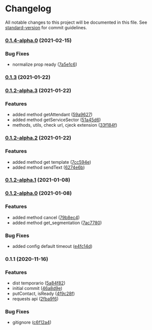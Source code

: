 # Changelog

All notable changes to this project will be documented in this file. See [standard-version](https://github.com/conventional-changelog/standard-version) for commit guidelines.

### [0.1.4-alpha.0](https://github.com/leguass7/maxbotjs/compare/v0.1.3...v0.1.4-alpha.0) (2021-02-15)


### Bug Fixes

* normalize prop ready ([7a5e1c6](https://github.com/leguass7/maxbotjs/commit/7a5e1c61b563bf78665d03ab0c34adae8c89da4a))

### [0.1.3](https://github.com/leguass7/maxbotjs/compare/v0.1.2-alpha.3...v0.1.3) (2021-01-22)

### [0.1.2-alpha.3](https://github.com/leguass7/maxbotjs/compare/v0.1.2-alpha.2...v0.1.2-alpha.3) (2021-01-22)


### Features

* added method getAttendant ([59a9627](https://github.com/leguass7/maxbotjs/commit/59a96274c0bef2422f29da3be2ba8b4049954be3))
* added method getServiceSector ([51a45d6](https://github.com/leguass7/maxbotjs/commit/51a45d64e9d722ddb76cffcc651fb14badac8675))
* methods, utils, check url, cjeck extension ([33f184f](https://github.com/leguass7/maxbotjs/commit/33f184f668bc054f5e0f801825cbc9c8cbae9623))

### [0.1.2-alpha.2](https://github.com/leguass7/maxbotjs/compare/v0.1.2-alpha.1...v0.1.2-alpha.2) (2021-01-22)


### Features

* added method get template ([7cc594e](https://github.com/leguass7/maxbotjs/commit/7cc594ef43e8ea2446bee751dcfe61432b3f2021))
* added method sendText ([6274e6b](https://github.com/leguass7/maxbotjs/commit/6274e6b4a90ae2cf8ab203fbabbdff9bafaa1fab))

### [0.1.2-alpha.1](https://github.com/leguass7/maxbotjs/compare/v0.1.2-alpha.0...v0.1.2-alpha.1) (2021-01-08)

### [0.1.2-alpha.0](https://github.com/leguass7/maxbotjs/compare/v0.1.1...v0.1.2-alpha.0) (2021-01-08)


### Features

* added method cancel ([79b8ec4](https://github.com/leguass7/maxbotjs/commit/79b8ec44f44bd3f3985b498b9b589dc7f90c560c))
* added method get_segmentation ([7ac7780](https://github.com/leguass7/maxbotjs/commit/7ac7780956d2fdbfd26b94abba464d3868e765cf))


### Bug Fixes

* added config default timeout ([e4fc14d](https://github.com/leguass7/maxbotjs/commit/e4fc14d5451c2eb1391c3c3b2dd6d2bcff4e6d25))

### 0.1.1 (2020-11-16)


### Features

* dist temporario ([5a84f82](https://github.com/leguass7/maxbotjs/commit/5a84f82132b850e3e25d600eb322edb76a39fb9f))
* initial commit ([46a8d9e](https://github.com/leguass7/maxbotjs/commit/46a8d9ef35526ccb41c8b9ab5cc6ef889a64865e))
* putContact, isReady ([4f9c28f](https://github.com/leguass7/maxbotjs/commit/4f9c28fe8e1954b1a4f60e2bc9238c5062129855))
* requests api ([2fba9f6](https://github.com/leguass7/maxbotjs/commit/2fba9f6d9c4473b2cf6d867c416d3660052bb3fb))


### Bug Fixes

* gitignore ([c6f12a4](https://github.com/leguass7/maxbotjs/commit/c6f12a49e79006d19b70b41915b78f7fa249ea8b))
